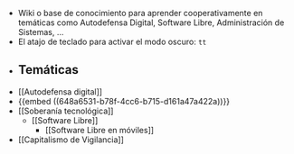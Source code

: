 
- Wiki o base de conocimiento para aprender cooperativamente en temáticas como Autodefensa Digital, Software Libre, Administración de Sistemas, ...
- El atajo de teclado para activar el modo oscuro: `tt`
- ## Temáticas
- [[Autodefensa digital]]
- {{embed ((648a6531-b78f-4cc6-b715-d161a47a422a))}}
- [[Soberanía tecnológica]]
	- [[Software Libre]]
		- [[Software Libre en móviles]]
- [[Capitalismo de Vigilancia]]